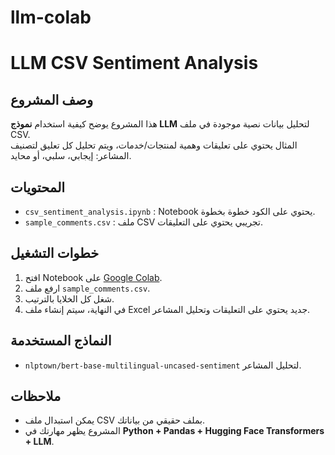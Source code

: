 # llm-colab
# LLM CSV Sentiment Analysis

## وصف المشروع
هذا المشروع يوضح كيفية استخدام **نموذج LLM** لتحليل بيانات نصية موجودة في ملف CSV.  
المثال يحتوي على تعليقات وهمية لمنتجات/خدمات، ويتم تحليل كل تعليق لتصنيف المشاعر: إيجابي، سلبي، أو محايد.

## المحتويات
- `csv_sentiment_analysis.ipynb` : Notebook يحتوي على الكود خطوة بخطوة.
- `sample_comments.csv` : ملف CSV تجريبي يحتوي على التعليقات.

## خطوات التشغيل
1. افتح Notebook على [Google Colab](https://colab.research.google.com/).  
2. ارفع ملف `sample_comments.csv`.  
3. شغل كل الخلايا بالترتيب.  
4. في النهاية، سيتم إنشاء ملف Excel جديد يحتوي على التعليقات وتحليل المشاعر.

## النماذج المستخدمة
- `nlptown/bert-base-multilingual-uncased-sentiment` لتحليل المشاعر.

## ملاحظات
- يمكن استبدال ملف CSV بملف حقيقي من بياناتك.
- المشروع يظهر مهارتك في **Python + Pandas + Hugging Face Transformers + LLM**.
